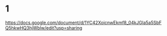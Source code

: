 # 1
https://docs.google.com/document/d/1YC42XoicnwEkmf8_04kJGla5a5SbFQ5hkwHQ3hjWblw/edit?usp=sharing






